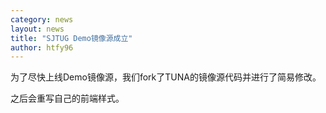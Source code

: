 ```yaml
---
category: news
layout: news
title: "SJTUG Demo镜像源成立"
author: htfy96 
---
```


为了尽快上线Demo镜像源，我们fork了TUNA的镜像源代码并进行了简易修改。

之后会重写自己的前端样式。
